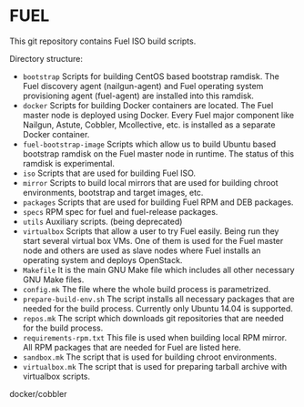 FUEL
====

This git repository contains Fuel ISO build scripts.

Directory structure:
- ```bootstrap```
  Scripts for building CentOS based bootstrap ramdisk. The Fuel discovery
  agent (nailgun-agent) and Fuel operating system provisioning agent (fuel-agent)
  are installed into this ramdisk.
- ```docker```
  Scripts for building Docker containers are located. The Fuel
  master node is deployed using Docker. Every Fuel major component like Nailgun, Astute,
  Cobbler, Mcollective, etc. is installed as a separate Docker container.
- ```fuel-bootstrap-image```
  Scripts which allow us to build Ubuntu based bootstrap ramdisk on the
  Fuel master node in runtime. The status of this ramdisk is experimental.
- ```iso```
  Scripts that are used for building Fuel ISO.
- ```mirror```
  Scripts to build local mirrors that are used for building chroot environments, bootstrap and
  target images, etc.
- ```packages```
  Scripts that are used for building Fuel RPM and DEB packages.
- ```specs```
  RPM spec for fuel and fuel-release packages.
- ```utils```
  Auxiliary scripts. (being deprecated)
- ```virtualbox```
  Scripts that allow a user to try Fuel easily. Being run they start several virtual box
  VMs. One of them is used for the Fuel master node and others are used as slave nodes
  where Fuel installs an operating system and deploys OpenStack.
- ```Makefile```
  It is the main GNU Make file which includes all other necessary GNU Make files.
- ```config.mk```
  The file where the whole build process is parametrized.
- ```prepare-build-env.sh```
  The script installs all necessary packages that are needed for the build process. Currently
  only Ubuntu 14.04 is supported.
- ```repos.mk```
  The script which downloads git repositories that are needed for the build process.
- ```requirements-rpm.txt```
  This file is used when building local RPM mirror. All RPM packages that are needed for Fuel
  are listed here.
- ```sandbox.mk```
  The script that is used for building chroot environments.
- ```virtualbox.mk```
  The script that is used for preparing tarball archive with virtualbox scripts.

docker/cobbler
